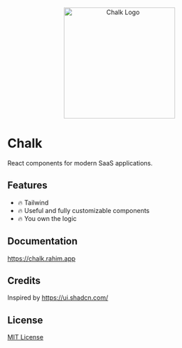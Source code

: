 <br>
<br>
<div align="center">
  <img alt="Chalk Logo" src="https://media.discordapp.net/attachments/932762343987879966/1109161027356082257/Chalk_Logo.png" height="250"/>
<br>

</div>

# Chalk
React components for modern SaaS applications.

## Features

- 🔥 Tailwind
- 🔥 Useful and fully customizable components
- 🔥 You own the logic

## Documentation

https://chalk.rahim.app

## Credits

Inspired by https://ui.shadcn.com/

## License

[MIT License](https://github.com/5rahim/rahimstack/blob/master/packages/chalk/LICENSE.md)
